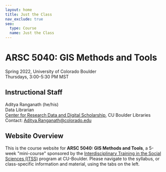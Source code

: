 ```yaml
---
layout: home
title: Just the Class
nav_exclude: true
seo:
  type: Course
  name: Just the Class
---
```


# ARSC 5040: GIS Methods and Tools

Spring 2022, University of Colorado Boulder\
Thursdays, 3:00-5:30 PM MST

## Instructional Staff

Aditya Ranganath (he/his)\
Data Librarian\
[Center for Research Data and Digital Scholarship](https://www.colorado.edu/crdds/), CU Boulder Libraries\
Contact: [Aditya.Ranganath@colorado.edu](mailto:Aditya.Ranganath@colorado.edu)

## Website Overview

This is the course website for **ARSC 5040: GIS Methods and Tools**, a 5-week "mini-course" sponsored by the [Interdisciplinary Training in the Social Sciences (ITSS)](https://www.colorado.edu/cartss/interdisciplinary-training-social-sciences-itss) program at CU-Boulder. Please navigate to the syllabus, or class-specific information and material, using the tabs on the left. 



